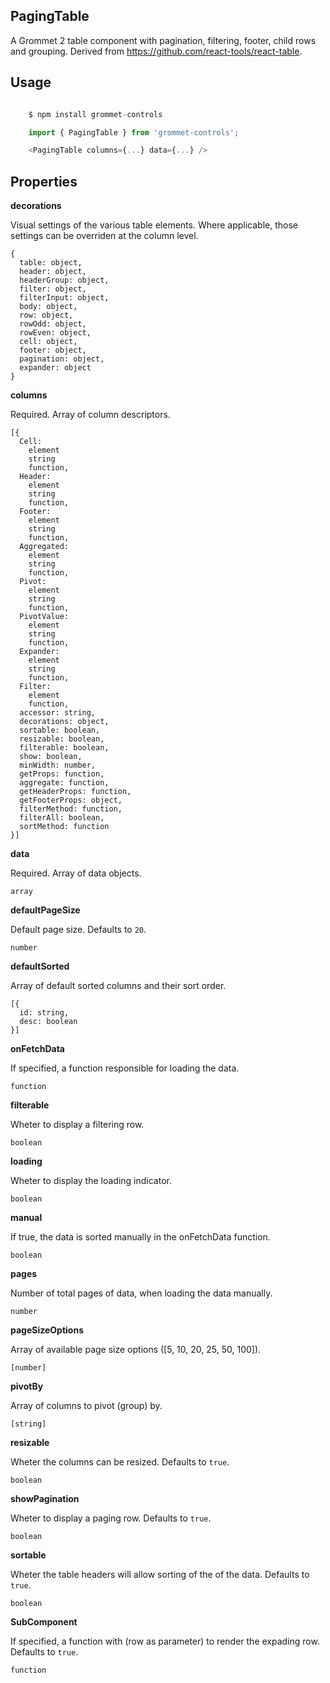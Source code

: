## PagingTable
A Grommet 2 table component with pagination, filtering, footer, child rows and grouping. Derived from https://github.com/react-tools/react-table. 

## Usage

```javascript

    $ npm install grommet-controls

    import { PagingTable } from 'grommet-controls';

    <PagingTable columns={...} data={...} />

```

## Properties

**decorations**

Visual settings of the various table elements. Where applicable, those settings can be overriden at the column level.

```
{
  table: object,
  header: object,
  headerGroup: object,
  filter: object,
  filterInput: object,
  body: object,
  row: object,
  rowOdd: object,
  rowEven: object,
  cell: object,
  footer: object,
  pagination: object,
  expander: object
}
```

**columns**

Required. Array of column descriptors.

```
[{
  Cell: 
    element
    string
    function,
  Header: 
    element
    string
    function,
  Footer: 
    element
    string
    function,
  Aggregated: 
    element
    string
    function,
  Pivot: 
    element
    string
    function,
  PivotValue: 
    element
    string
    function,
  Expander: 
    element
    string
    function,
  Filter: 
    element
    function,
  accessor: string,
  decorations: object,
  sortable: boolean,
  resizable: boolean,
  filterable: boolean,
  show: boolean,
  minWidth: number,
  getProps: function,
  aggregate: function,
  getHeaderProps: function,
  getFooterProps: object,
  filterMethod: function,
  filterAll: boolean,
  sortMethod: function
}]
```

**data**

Required. Array of data objects.

```
array
```

**defaultPageSize**

Default page size. Defaults to `20`.

```
number
```

**defaultSorted**

Array of default sorted columns and their sort order.

```
[{
  id: string,
  desc: boolean
}]
```

**onFetchData**

If specified, a function responsible for loading the data.

```
function
```

**filterable**

Wheter to display a filtering row.

```
boolean
```

**loading**

Wheter to display the loading indicator.

```
boolean
```

**manual**

If true, the data is sorted manually in the onFetchData function.

```
boolean
```

**pages**

Number of total pages of data, when loading the data manually.

```
number
```

**pageSizeOptions**

Array of available page size options ([5, 10, 20, 25, 50, 100]).

```
[number]
```

**pivotBy**

Array of columns to pivot (group) by.

```
[string]
```

**resizable**

Wheter the columns can be resized. Defaults to `true`.

```
boolean
```

**showPagination**

Wheter to display a paging row. Defaults to `true`.

```
boolean
```

**sortable**

Wheter the table headers will allow sorting of the of the data. Defaults to `true`.

```
boolean
```

**SubComponent**

If specified, a function with (row as parameter) to render the expading row. Defaults to `true`.

```
function
```
  